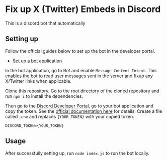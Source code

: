 # Fix up X (Twitter) Embeds in Discord

This is a discord bot that automatically

## Setting up

Follow the official guides below to set up the bot in the developer portal.

- [Set up a bot application](https://discordjs.guide/preparations/setting-up-a-bot-application.html)

In the bot application, go to Bot and enable `Message Content Intent`.
This enables the bot to read user messages sent in the server and fixup any X/Twitter links when applicable.

Clone this repository. Go to the root directory of the cloned repository and run `npm i` to install the dependencies.

Then go to the [Discord Developer Portal](https://discord.com/developers/applications), go to your bot application and copy the token.
See the [official documentation here](https://discordjs.guide/creating-your-bot/main-file.html#using-config-json) for details.
Create a file called `.env` and replaces `{YOUR_TOKEN}` with your copied token.

```
DISCORD_TOKEN={YOUR_TOKEN}
```

## Usage

After successfully setting up, run `node index.js` to run the bot locally.
